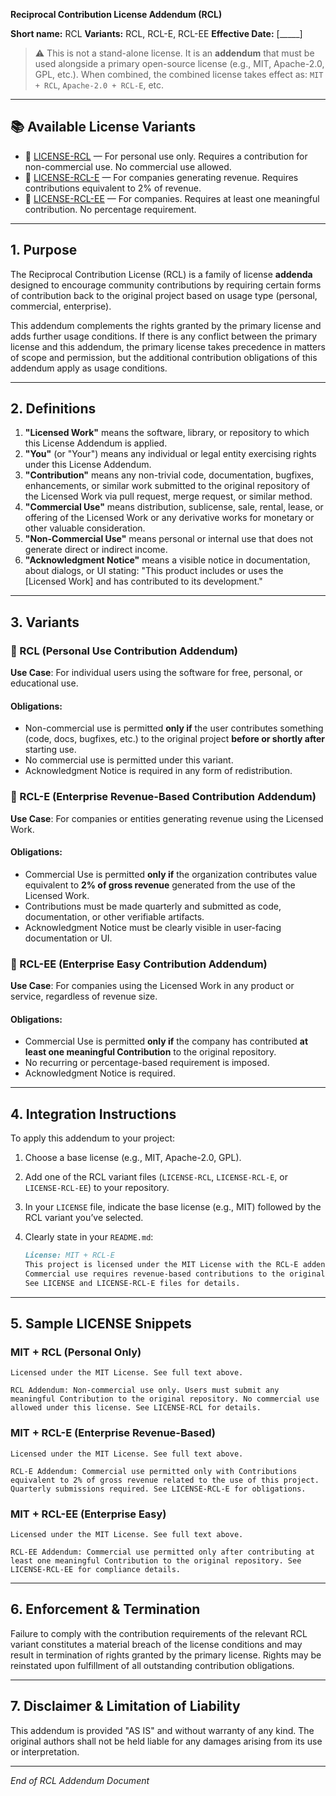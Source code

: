 **Reciprocal Contribution License Addendum (RCL)**

**Short name:** RCL
**Variants:** RCL, RCL-E, RCL-EE
**Effective Date:** \[\_\_\_\_\_]

> ⚠️ This is not a stand-alone license. It is an **addendum** that must be used alongside a primary open-source license (e.g., MIT, Apache-2.0, GPL, etc.).
> When combined, the combined license takes effect as: `MIT + RCL`, `Apache-2.0 + RCL-E`, etc.

---

## 📚 Available License Variants

* 🔹 [LICENSE-RCL](./LICENSE-RCL) — For personal use only. Requires a contribution for non-commercial use. No commercial use allowed.
* 🔹 [LICENSE-RCL-E](./LICENSE-RCL-E) — For companies generating revenue. Requires contributions equivalent to 2% of revenue.
* 🔹 [LICENSE-RCL-EE](./LICENSE-RCL-EE) — For companies. Requires at least one meaningful contribution. No percentage requirement.

---

## 1. Purpose

The Reciprocal Contribution License (RCL) is a family of license **addenda** designed to encourage community contributions by requiring certain forms of contribution back to the original project based on usage type (personal, commercial, enterprise).

This addendum complements the rights granted by the primary license and adds further usage conditions. If there is any conflict between the primary license and this addendum, the primary license takes precedence in matters of scope and permission, but the additional contribution obligations of this addendum apply as usage conditions.

---

## 2. Definitions

1. **"Licensed Work"** means the software, library, or repository to which this License Addendum is applied.
2. **"You"** (or "Your") means any individual or legal entity exercising rights under this License Addendum.
3. **"Contribution"** means any non-trivial code, documentation, bugfixes, enhancements, or similar work submitted to the original repository of the Licensed Work via pull request, merge request, or similar method.
4. **"Commercial Use"** means distribution, sublicense, sale, rental, lease, or offering of the Licensed Work or any derivative works for monetary or other valuable consideration.
5. **"Non-Commercial Use"** means personal or internal use that does not generate direct or indirect income.
6. **"Acknowledgment Notice"** means a visible notice in documentation, about dialogs, or UI stating: "This product includes or uses the \[Licensed Work] and has contributed to its development."

---

## 3. Variants

### 🔹 RCL (Personal Use Contribution Addendum)

**Use Case**: For individual users using the software for free, personal, or educational use.

#### Obligations:

* Non-commercial use is permitted **only if** the user contributes something (code, docs, bugfixes, etc.) to the original project **before or shortly after** starting use.
* No commercial use is permitted under this variant.
* Acknowledgment Notice is required in any form of redistribution.

### 🔹 RCL-E (Enterprise Revenue-Based Contribution Addendum)

**Use Case**: For companies or entities generating revenue using the Licensed Work.

#### Obligations:

* Commercial Use is permitted **only if** the organization contributes value equivalent to **2% of gross revenue** generated from the use of the Licensed Work.
* Contributions must be made quarterly and submitted as code, documentation, or other verifiable artifacts.
* Acknowledgment Notice must be clearly visible in user-facing documentation or UI.

### 🔹 RCL-EE (Enterprise Easy Contribution Addendum)

**Use Case**: For companies using the Licensed Work in any product or service, regardless of revenue size.

#### Obligations:

* Commercial Use is permitted **only if** the company has contributed **at least one meaningful Contribution** to the original repository.
* No recurring or percentage-based requirement is imposed.
* Acknowledgment Notice is required.

---

## 4. Integration Instructions

To apply this addendum to your project:

1. Choose a base license (e.g., MIT, Apache-2.0, GPL).
2. Add one of the RCL variant files (`LICENSE-RCL`, `LICENSE-RCL-E`, or `LICENSE-RCL-EE`) to your repository.
3. In your `LICENSE` file, indicate the base license (e.g., MIT) followed by the RCL variant you’ve selected.
4. Clearly state in your `README.md`:

   ```markdown
   License: MIT + RCL-E
   This project is licensed under the MIT License with the RCL-E addendum.
   Commercial use requires revenue-based contributions to the original repository.
   See LICENSE and LICENSE-RCL-E files for details.
   ```

---

## 5. Sample LICENSE Snippets

### MIT + RCL (Personal Only)

```
Licensed under the MIT License. See full text above.

RCL Addendum: Non-commercial use only. Users must submit any meaningful Contribution to the original repository. No commercial use allowed under this license. See LICENSE-RCL for details.
```

### MIT + RCL-E (Enterprise Revenue-Based)

```
Licensed under the MIT License. See full text above.

RCL-E Addendum: Commercial use permitted only with Contributions equivalent to 2% of gross revenue related to the use of this project. Quarterly submissions required. See LICENSE-RCL-E for obligations.
```

### MIT + RCL-EE (Enterprise Easy)

```
Licensed under the MIT License. See full text above.

RCL-EE Addendum: Commercial use permitted only after contributing at least one meaningful Contribution to the original repository. See LICENSE-RCL-EE for compliance details.
```

---

## 6. Enforcement & Termination

Failure to comply with the contribution requirements of the relevant RCL variant constitutes a material breach of the license conditions and may result in termination of rights granted by the primary license. Rights may be reinstated upon fulfillment of all outstanding contribution obligations.

---

## 7. Disclaimer & Limitation of Liability

This addendum is provided "AS IS" and without warranty of any kind. The original authors shall not be held liable for any damages arising from its use or interpretation.

---

*End of RCL Addendum Document*
